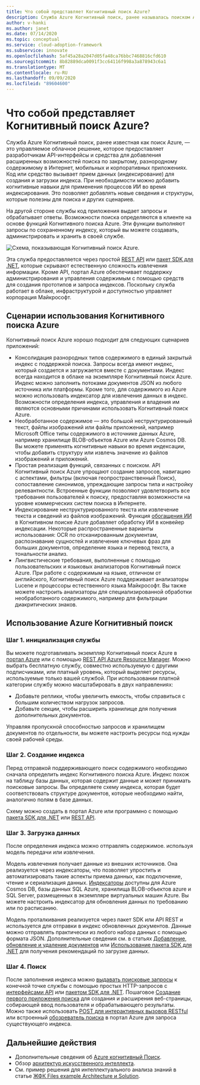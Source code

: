 ```yaml
---
title: Что собой представляет Когнитивный поиск Azure?
description: Служба Azure Когнитивный поиск, ранее называлась поиском Azure, позволяет применять процессы AI во время индексирования.
author: v-hanki
ms.author: janet
ms.date: 07/14/2020
ms.topic: conceptual
ms.service: cloud-adoption-framework
ms.subservice: innovate
ms.openlocfilehash: 5af45a28a2047d05fa48ca76bbc7468816cfd610
ms.sourcegitcommit: 8b82889dca0091f3cc64116f998a3a878943c6a1
ms.translationtype: MT
ms.contentlocale: ru-RU
ms.lasthandoff: 09/09/2020
ms.locfileid: "89604600"
---
```

<!-- cSpell:ignore Lucene -->

<!-- docutune:casing "JFK Files" -->
<!-- docutune:ignore "Azure Search" -->

# <a name="what-is-azure-cognitive-search"></a>Что собой представляет Когнитивный поиск Azure?

Служба Azure Когнитивный поиск, ранее известная как поиск Azure, — это управляемое облачное решение, которое предоставляет разработчикам API-интерфейсы и средства для добавления расширенных возможностей поиска по закрытому, разнородному содержимому в Интернет, мобильных и корпоративных приложениях. Код или средство вызывает прием данных (индексирование) для создания и загрузки индекса. При необходимости можно добавить когнитивные навыки для применения процессов ИИ во время индексирования. Это позволяет добавлять новые сведения и структуры, которые полезны для поиска и других сценариев.

На другой стороне службы код приложения выдает запросы и обрабатывает ответы. Возможности поиска определяются в клиенте на основе функций Когнитивного поиска Azure. Эти функции выполняют запросы по сохраненному индексу, который вы можете создавать, администрировать и хранить в своей службе.

![Схема, показывающая Когнитивный поиск Azure.](../../_images/ai-cognitive-search.png)

Эта служба предоставляется через простой [REST API](/rest/api/searchservice/) или [пакет SDK для .NET](/azure/search/search-howto-dotnet-sdk), которые скрывают естественную сложность извлечения информации. Кроме API, портал Azure обеспечивает поддержку администрирования и управления содержимым с помощью средств для создания прототипов и запроса индексов. Поскольку служба работает в облаке, инфраструктурой и доступностью управляет корпорация Майкрософт.

## <a name="when-to-use-azure-cognitive-search"></a>Сценарии использования Когнитивного поиска Azure

Когнитивный поиск Azure хорошо подходит для следующих сценариев приложений:

- Консолидация разнородных типов содержимого в единый закрытый индекс с поддержкой поиска. Запросы всегда имеют индекс, который создается и загружается вместе с документами. Индекс всегда находится в облаке на экземпляре Когнитивный поиск Azure. Индекс можно заполнить потоками документов JSON из любого источника или платформы. Кроме того, для содержимого из Azure можно использовать индексатор для извлечения данных в индекс. Возможности определения индекса, управления и владения им являются основными причинами использовать Когнитивный поиск Azure.
- Необработанное содержимое — это большой неструктурированный текст, файлы изображений или файлы приложений, например Microsoft Office типы содержимого в источнике данных Azure, например хранилище BLOB-объектов Azure или Azure Cosmos DB. Вы можете применять когнитивные навыки во время индексации, чтобы добавить структуру или извлечь значение из файлов изображений и приложений.
- Простая реализация функций, связанных с поиском. API Когнитивный поиск Azure упрощают создание запросов, навигацию с аспектами, фильтры (включая геопространственный Поиск), сопоставление синонимов, упреждающие запросы типа и настройку релевантности. Встроенные функции позволяют удовлетворить все требования пользователей к поиску, предоставляя возможности на уровне коммерческих систем поиска в Интернете.
- Индексирование неструктурированного текста или извлечение текста и сведений из файлов изображений. Функция [обогащения ИИ](/azure/search/cognitive-search-concept-intro) в Когнитивном поиске Azure добавляет обработку ИИ в конвейер индексации. Некоторые распространенные варианты использования: OCR по отсканированным документам, распознавание сущностей и извлечение ключевых фраз для больших документов, определение языка и перевод текста, а тональности анализ.
- Лингвистические требования, выполненные с помощью пользовательских и языковых анализаторов Когнитивный поиск Azure. При работе с содержимым на языке, отличном от английского, Когнитивный поиск Azure поддерживает анализаторы Lucene и процессоры естественного языка Майкрософт. Вы также можете настроить анализаторы для специализированной обработки необработанного содержимого, например для фильтрации диакритических знаков.

## <a name="use-azure-cognitive-search"></a>Использование Azure Когнитивный поиск

### <a name="step-1-provision-the-service"></a>Шаг 1. инициализация службы

Вы можете подготавливать экземпляр Когнитивный поиск Azure в [портал Azure](https://portal.azure.com/) или с помощью [REST API Azure Resource Manager](/rest/api/searchmanagement/). Можно выбрать бесплатную службу, совместно используемую с другими подписчиками, или платный уровень, который выделяет ресурсы, используемые только вашей службой. При использовании платной категории службу можно масштабировать в двух направлениях:

- Добавьте реплики, чтобы увеличить емкость, чтобы справиться с большим количеством нагрузок запросов.
- Добавьте секции, чтобы расширить хранилище для получения дополнительных документов.

Управляя пропускной способностью запросов и хранилищем документов по отдельности, вы можете настроить ресурсы под нужды своей рабочей среды.

### <a name="step-2-create-an-index"></a>Шаг 2. Создание индекса

Перед отправкой поддерживающего поиск содержимого необходимо сначала определить индекс Когнитивного поиска Azure. Индекс похож на таблицу базы данных, которая содержит данные и может принимать поисковые запросы. Вы определяете схему индекса, которая будет соответствовать структуре документов, которые необходимо найти, аналогично полям в базе данных.

Схему можно создать в портал Azure или программно с помощью [пакета SDK для .NET](/azure/search/search-howto-dotnet-sdk) или [REST API](/rest/api/searchservice/).

### <a name="step-3-load-data"></a>Шаг 3. Загрузка данных

После определения индекса можно отправлять содержимое. используя модель передачи или извлечения.

Модель извлечения получает данные из внешних источников. Она реализуется через индексаторы, что позволяет упростить и автоматизировать такие аспекты приема данных, как подключение, чтение и сериализация данных. [Индексаторы](/rest/api/searchservice/Indexer-operations) доступны для Azure Cosmos DB, базы данных SQL Azure, хранилища BLOB-объектов azure и SQL Server, размещенных в экземпляре виртуальных машин Azure. Вы можете настроить индексатор для обновления данных по требованию или по расписанию.

Модель проталкивания реализуется через пакет SDK или API REST и используется для отправки в индекс обновленных документов. Данные можно отправлять практически из любого набора данных с помощью формата JSON. Дополнительные сведения см. в статьях [Добавление, обновление и удаление документов](/rest/api/searchservice/addupdate-or-delete-documents) или [Использование пакета SDK для .NET](/azure/search/search-howto-dotnet-sdk) для получения рекомендаций по загрузке данных.

### <a name="step-4-search"></a>Шаг 4. Поиск

После заполнения индекса можно [выдавать поисковые запросы](/azure/search/search-query-overview) к конечной точке службы с помощью простых HTTP-запросов с [интерфейсами API](/rest/api/searchservice/search-documents) или [пакетом SDK для .NET](/dotnet/api/microsoft.azure.search.idocumentsoperations?view=azure-dotnet). Пошаговое [Создание первого приложения поиска](/azure/search/tutorial-csharp-create-first-app) для создания и расширения веб-страницы, собирающей ввод пользователя и обрабатывающего результаты. Можно также использовать [POST для интерактивных вызовов RESTful](/azure/search/search-get-started-postman) или встроенный [обозреватель поиска](/azure/search/search-explorer) в портал Azure для запроса существующего индекса.

## <a name="next-steps"></a>Дальнейшие действия

- Дополнительные сведения об [Azure когнитивный Поиск](/azure/search/).
- Обзор [архитектур искусственного интеллекта](/azure/architecture/browse/).
- См. пример решения для интеллектуального анализа знаний в статье [ЖФК Files example Architecture и Solution](/azure/architecture/solution-ideas/articles/cognitive-search-with-skillsets).
